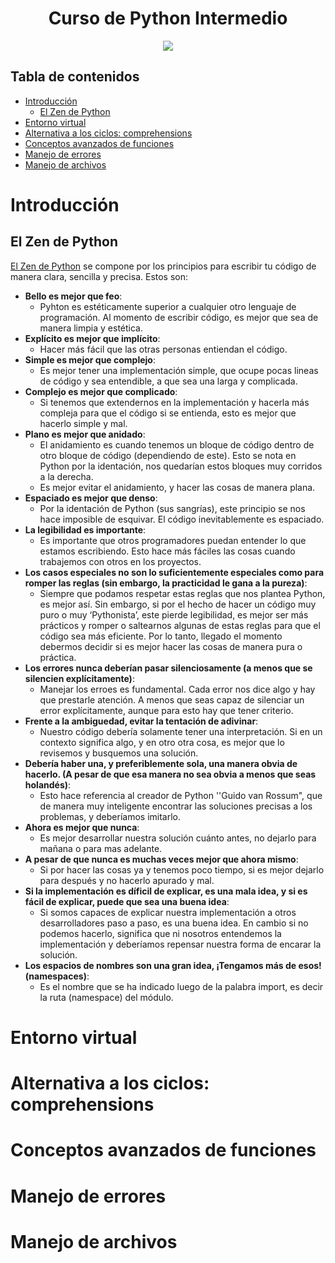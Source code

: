 <div align="center">
    <h1>Curso de Python Intermedio</h1>
    <img src="https://imgur.com/7r7WRNl.png" width="">
</div>

## Tabla de contenidos

- [Introducción](#introducción)
  - [El Zen de Python](#el-zen-de-python)
- [Entorno virtual](#entorno-virtual)
- [Alternativa a los ciclos: comprehensions](#alternativa-a-los-ciclos-comprehensions)
- [Conceptos avanzados de funciones](#conceptos-avanzados-de-funciones)
- [Manejo de errores](#manejo-de-errores)
- [Manejo de archivos](#manejo-de-archivos)

# Introducción

## El Zen de Python

[El Zen de Python](https://www.python.org/dev/peps/pep-0020/) se compone por los principios para escribir tu código de manera clara, sencilla y precisa. Estos son:

- **Bello es mejor que feo**:
  - Pyhton es estéticamente superior a cualquier otro lenguaje de programación. Al momento de escribir código, es mejor que sea de manera limpia y estética.
- **Explícito es mejor que implícito**:
  - Hacer más fácil que las otras personas entiendan el código.
- **Simple es mejor que complejo**:
  - Es mejor tener una implementación simple, que ocupe pocas lineas de código y sea entendible, a que sea una larga y complicada.
- **Complejo es mejor que complicado**:
  - Si tenemos que extendernos en la implementación y hacerla más compleja para que el código si se entienda, esto es mejor que hacerlo simple y mal.
- **Plano es mejor que anidado**:
  - El anidamiento es cuando tenemos un bloque de código dentro de otro bloque de código (dependiendo de este). Esto se nota en Python por la identación, nos quedarían estos bloques muy corridos a la derecha.
  - Es mejor evitar el anidamiento, y hacer las cosas de manera plana.
- **Espaciado es mejor que denso**:
  - Por la identación de Python (sus sangrías), este principio se nos hace imposible de esquivar. El código inevitablemente es espaciado.
- **La legibilidad es importante**:
  - Es importante que otros programadores puedan entender lo que estamos escribiendo. Esto hace más fáciles las cosas cuando trabajemos con otros en los proyectos.
- **Los casos especiales no son lo suficientemente especiales como para romper las reglas (sin embargo, la practicidad le gana a la pureza)**:
  - Siempre que podamos respetar estas reglas que nos plantea Python, es mejor así. Sin embargo, si por el hecho de hacer un código muy puro o muy ‘Pythonista’, este pierde legibilidad, es mejor ser más prácticos y romper o saltearnos algunas de estas reglas para que el código sea más eficiente. Por lo tanto, llegado el momento debermos decidir si es mejor hacer las cosas de manera pura o práctica.
- **Los errores nunca deberían pasar silenciosamente (a menos que se silencien explícitamente)**:
  - Manejar los erroes es fundamental. Cada error nos dice algo y hay que prestarle atención. A menos que seas capaz de silenciar un error explícitamente, aunque para esto hay que tener criterio.
- **Frente a la ambiguedad, evitar la tentación de adivinar**:
  - Nuestro código debería solamente tener una interpretación. Si en un contexto significa algo, y en otro otra cosa, es mejor que lo revisemos y busquemos una solución.
- **Debería haber una, y preferiblemente sola, una manera obvia de hacerlo. (A pesar de que esa manera no sea obvia a menos que seas holandés)**:
  - Esto hace referencia al creador de Python ''Guido van Rossum", que de manera muy inteligente encontrar las soluciones precisas a los problemas, y deberíamos imitarlo.
- **Ahora es mejor que nunca**:
  - Es mejor desarrollar nuestra solución cuánto antes, no dejarlo para mañana o para mas adelante.
- **A pesar de que nunca es muchas veces mejor que ahora mismo**:
  - Si por hacer las cosas ya y tenemos poco tiempo, si es mejor dejarlo para después y no hacerlo apurado y mal.
- **Si la implementación es díficil de explicar, es una mala idea, y si es fácil de explicar, puede que sea una buena idea**:
  - Si somos capaces de explicar nuestra implementación a otros desarrolladores paso a paso, es una buena idea. En cambio si no podemos hacerlo, significa que ni nosotros entendemos la implementación y deberíamos repensar nuestra forma de encarar la solución.
- **Los espacios de nombres son una gran idea, ¡Tengamos más de esos! (namespaces)**:
  - Es el nombre que se ha indicado luego de la palabra import, es decir la ruta (namespace) del módulo.

# Entorno virtual

# Alternativa a los ciclos: comprehensions

# Conceptos avanzados de funciones

# Manejo de errores

# Manejo de archivos
